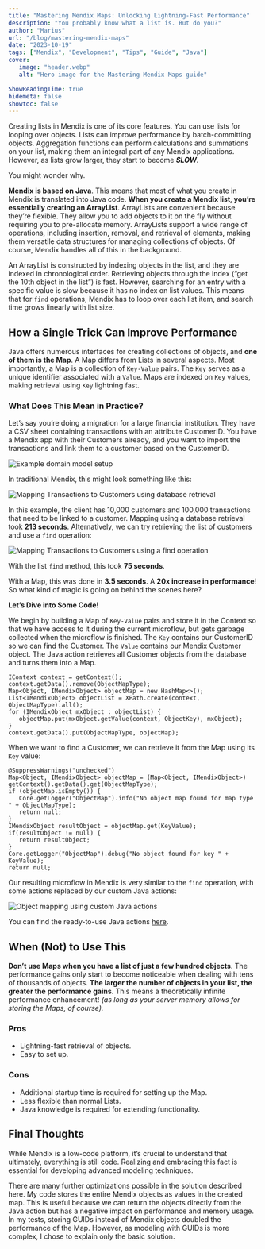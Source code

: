 ```yaml
---
title: "Mastering Mendix Maps: Unlocking Lightning-Fast Performance"
description: "You probably know what a list is. But do you?"
author: "Marius"
url: "/blog/mastering-mendix-maps"
date: "2023-10-19"
tags: ["Mendix", "Development", "Tips", "Guide", "Java"]
cover:
   image: "header.webp"
   alt: "Hero image for the Mastering Mendix Maps guide"

ShowReadingTime: true
hidemeta: false
showtoc: false
---
```


Creating lists in Mendix is one of its core features. You can use lists for looping over objects. Lists can improve performance by batch-committing objects. Aggregation functions can perform calculations and summations on your list, making them an integral part of any Mendix applications. However, as lists grow larger, they start to become **_SLOW_**_._

You might wonder why.

**Mendix is based on Java**. This means that most of what you create in Mendix is translated into Java code. **When you create a Mendix list, you’re essentially creating an ArrayList**. ArrayLists are convenient because they’re flexible. They allow you to add objects to it on the fly without requiring you to pre-allocate memory. ArrayLists support a wide range of operations, including insertion, removal, and retrieval of elements, making them versatile data structures for managing collections of objects. Of course, Mendix handles all of this in the background.

An ArrayList is constructed by indexing objects in the list, and they are indexed in chronological order. Retrieving objects through the index (“get the 10th object in the list”) is fast. However, searching for an entry with a specific value is slow because it has no index on list values. This means that for `find` operations, Mendix has to loop over each list item, and search time grows linearly with list size.

How a Single Trick Can Improve Performance
------------------------------------------

Java offers numerous interfaces for creating collections of objects, and **one of them is the Map**. A Map differs from Lists in several aspects. Most importantly, a Map is a collection of `Key-Value` pairs. The `Key` serves as a unique identifier associated with a `Value`. Maps are indexed on `Key` values, making retrieval using `Key` lightning fast.

### What Does This Mean in Practice?

Let’s say you’re doing a migration for a large financial institution. They have a CSV sheet containing transactions with an attribute CustomerID. You have a Mendix app with their Customers already, and you want to import the transactions and link them to a customer based on the CustomerID.

![Example domain model setup](/1.webp)

In traditional Mendix, this might look something like this:

![Mapping Transactions to Customers using database retrieval](/2.webp)

In this example, the client has 10,000 customers and 100,000 transactions that need to be linked to a customer. Mapping using a database retrieval took **213 seconds**. Alternatively, we can try retrieving the list of customers and use a `find` operation:

![Mapping Transactions to Customers using a find operation](/3.webp)

With the list `find` method, this took **75 seconds**.

With a Map, this was done in **3.5 seconds**. A **20x increase in performance**! So what kind of magic is going on behind the scenes here?

**Let’s Dive into Some Code!**

We begin by building a Map of `Key-Value` pairs and store it in the Context so that we have access to it during the current microflow, but gets garbage collected when the microflow is finished. The `Key` contains our CustomerID so we can find the Customer. The `Value` contains our Mendix Customer object. The Java action retrieves all Customer objects from the database and turns them into a Map.

```
IContext context = getContext();
context.getData().remove(ObjectMapType);
Map<Object, IMendixObject> objectMap = new HashMap<>();
List<IMendixObject> objectList = XPath.create(context, ObjectMapType).all();
for (IMendixObject mxObject : objectList) {
   objectMap.put(mxObject.getValue(context, ObjectKey), mxObject);
}
context.getData().put(ObjectMapType, objectMap);
```

When we want to find a Customer, we can retrieve it from the Map using its `Key` value:

```
@SuppressWarnings("unchecked")
Map<Object, IMendixObject> objectMap = (Map<Object, IMendixObject>) getContext().getData().get(ObjectMapType);
if (objectMap.isEmpty()) {
   Core.getLogger("ObjectMap").info("No object map found for map type " + ObjectMapType);
   return null;   
}
IMendixObject resultObject = objectMap.get(KeyValue);
if(resultObject != null) {
   return resultObject;
}
Core.getLogger("ObjectMap").debug("No object found for key " + KeyValue);
return null;
```

Our resulting microflow in Mendix is very similar to the `find` operation, with some actions replaced by our custom Java actions:

![Object mapping using custom Java actions](/4.webp)

You can find the ready-to-use Java actions [here](https://github.com/Maismaus/Maismaus.github.io/tree/main/content/blog/public).

When (Not) to Use This
----------------------

**Don’t use Maps when you have a list of just a few hundred objects**. The performance gains only start to become noticeable when dealing with tens of thousands of objects. **The larger the number of objects in your list, the greater the performance gains**. This means a theoretically infinite performance enhancement! _(as long as your server memory allows for storing the Maps, of course)._

### Pros

*   Lightning-fast retrieval of objects.
*   Easy to set up.

### Cons

*   Additional startup time is required for setting up the Map.
*   Less flexible than normal Lists.
*   Java knowledge is required for extending functionality.

Final Thoughts
--------------

While Mendix is a low-code platform, it’s crucial to understand that ultimately, everything is still code. Realizing and embracing this fact is essential for developing advanced modeling techniques.

There are many further optimizations possible in the solution described here. My code stores the entire Mendix objects as values in the created map. This is useful because we can return the objects directly from the Java action but has a negative impact on performance and memory usage. In my tests, storing GUIDs instead of Mendix objects doubled the performance of the Map. However, as modeling with GUIDs is more complex, I chose to explain only the basic solution.